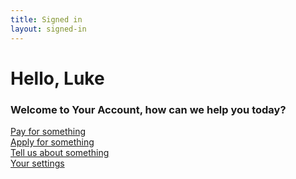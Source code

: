 ```yaml
---
title: Signed in
layout: signed-in
---
```


# Hello, Luke
### Welcome to Your Account, how can we help you today?
    
<section>
      <div class="cf center mt3">
        <div class="fl w-100 w-50-m w-25-l">
          <a class="db bg-black-05 pa3 f6 f5-m f5-l near-black no-underline hover-bg-green hover-white ma1 ma2-l" href="{{site.baseurl}}/form-start">Pay for something</a>
        </div>
        <div class="fl w-100 w-50-m w-25-l">
          <a class="db bg-black-05 pa3 f6 f5-m f5-l near-black no-underline hover-bg-green hover-white ma1 ma2-l" href="{{site.baseurl}}/form-start">Apply for something</a>
        </div>
        <div class="fl w-100 w-50-m w-25-l">
          <a class="db bg-black-05 pa3 f6 f5-m f5-l near-black no-underline hover-bg-green hover-white ma1 ma2-l" href="{{site.baseurl}}/form-start">Tell us about something</a>
        </div>
        <div class="fl w-100 w-50-m w-25-l">
          <a class="db bg-black-05 pa3 f6 f5-m f5-l near-black no-underline hover-bg-green hover-white ma1 ma2-l" href="{{site.baseurl}}/form-start">Your settings</a>
        </div>
      </div>
    </section>
